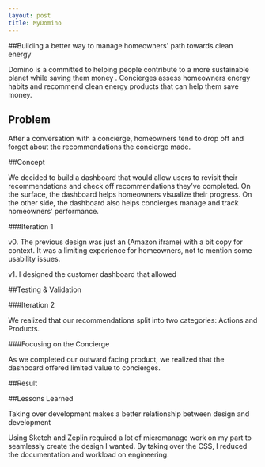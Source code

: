 ```yaml
---
layout: post
title: MyDomino
---
```

##Building a better way to manage homeowners' path towards clean energy

Domino is a committed to helping people contribute to a more sustainable planet while saving them money . Concierges assess homeowners energy habits and recommend clean energy products that can help them save money.

## Problem

After a conversation with a concierge, homeowners tend to drop off and forget about the recommendations the concierge made.

##Concept

We decided to build a dashboard that would allow users to revisit their recommendations and check off recommendations they’ve completed. On the surface, the dashboard helps homeowners visualize their progress. On the other side, the dashboard also helps concierges manage and track homeowners’ performance.


###Iteration 1

v0. The previous design was just an (Amazon iframe) with a bit copy for context. It was a limiting experience for homeowners, not to mention some usability issues.

v1. I designed the customer dashboard that allowed

##Testing & Validation

###Iteration 2

We realized that our recommendations split into two categories: Actions and Products.

###Focusing on the Concierge

As we completed our outward facing product, we realized that the dashboard offered limited value to concierges. 

##Result

##Lessons Learned

Taking over development makes a better relationship between design and development

Using Sketch and Zeplin required a lot of micromanage work on my part to seamlessly create the design I wanted. By taking over the CSS, I reduced the documentation and workload on engineering.
